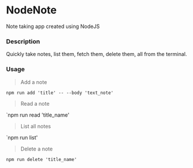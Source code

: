 # NodeNote
Note taking app created using NodeJS

### Description 
Quickly take notes, list them, fetch them, delete them, all from the terminal. 

### Usage
>Add a note 

`npm run add 'title' -- --body 'text_note'`

>Read a note

`npm run read 'title_name'

>List all notes

`npm run list'

>Delete a note

`npm run delete 'title_name'`
